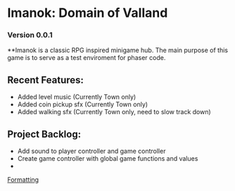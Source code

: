 # Imanok: Domain of Valland
### Version 0.0.1

**Imanok is a classic RPG inspired minigame hub. The main purpose of this game is to serve as a test enviroment for phaser code.

## Recent Features:
- Added level music (Currently Town only)
- Added coin pickup sfx (Currently Town only)
- Added walking sfx (Currently Town only, need to slow track down)

## Project Backlog:
- Add sound to player controller and game controller
- Create game controller with global game functions and values
- 

[Formatting](https://help.github.com/articles/basic-writing-and-formatting-syntax/#lists)